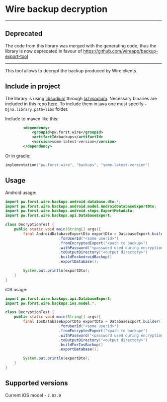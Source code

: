 # Wire backup decryption

____

## Deprecated
The code from this library was merged with the generating code, thus the library is now deprecated in favour of https://github.com/wireapp/backup-export-tool
____

This tool allows to decrypt the backup produced by Wire clients.

## Include in project

The library is using [libsodium](https://github.com/jedisct1/libsodium) through 
[lazysodium](https://github.com/terl/lazysodium-java).
Necessary binaries are included in this repo [here](libs).
To include them in java one must specify `-Djna.library.path=libs` folder.

Include to maven like this:
```xml
        <dependency>
            <groupId>pw.forst.wire</groupId>
            <artifactId>backups</artifactId>
            <version>some-latest-version</version>
        </dependency>
```

Or in gradle:
```kotlin
implementation("pw.forst.wire", "backups", "some-latest-version")
```

## Usage

Android usage:
````java
import pw.forst.wire.backups.android.database.dto.*;
import pw.forst.wire.backups.android.model.AndroidDatabaseExportDto;
import pw.forst.wire.backups.android.steps.ExportMetadata;
import pw.forst.wire.backups.api.DatabaseExport;

class DecryptionTest {
    public static void main(String[] args){
        final AndroidDatabaseExportDto exportDto = DatabaseExport.builder()
                        .forUserId("<some userid>")
                        .fromEncryptedExport("<path to backup>")
                        .withPassword("<password used during encryption>")
                        .toOutputDirectory("<output directory>")
                        .buildForAndroidBackup()
                        .exportDatabase();

        System.out.println(exportDto);     
    }
}
````

iOS usage:
````java
import pw.forst.wire.backups.api.DatabaseExport;
import pw.forst.wire.backups.ios.model.*;

class DecryptionTest {
    public static void main(String[] args){
        final IosDatabaseExportDto exportDto = DatabaseExport.builder()
                        .forUserId("<some userid>")
                        .fromEncryptedExport("<path to backup>")
                        .withPassword("<password used during encryption>")
                        .toOutputDirectory("<output directory>")
                        .buildForIosBackup()
                        .exportDatabase();

        System.out.println(exportDto);     
    }
}
````


## Supported versions
Current iOS model - `2.82.0`
